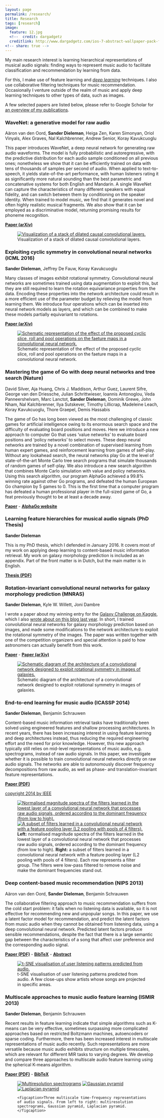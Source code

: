 ```yaml
---
layout: page
permalink: /research/
title: Research
tags: [research]
image:
  feature: 12.jpg
  <!--  credit: dargadgetz
  creditlink: http://www.dargadgetz.com/ios-7-abstract-wallpaper-pack-for-iphone-5-and-ipod-touch-retina/ -->
<!-- share: true -->
---
```


My main research interest is learning hierarchical representations of musical audio signals: finding ways to represent music audio to facilitate classification and recommendation by learning from data.

For this, I make use of feature learning and *[deep learning](http://en.wikipedia.org/wiki/Deep_learning)* techniques. I also use collaborative filtering techniques for music recommendation. Occasionally I venture outside of the realm of music and apply deep learning techniques to other types of data, such as images.

A few selected papers are listed below, please refer to Google Scholar for [an overview of my publications](http://scholar.google.be/citations?user=2ZU62T4AAAAJ).


### WaveNet: a generative model for raw audio

Aäron van den Oord, **Sander Dieleman**, Heiga Zen, Karen Simonyan, Oriol Vinyals, Alex Graves, Nal Kalchbrenner, Andrew Senior, Koray Kavukcuoglu

This paper introduces WaveNet, a deep neural network for generating raw audio waveforms. The model is fully probabilistic and autoregressive, with the predictive distribution for each audio sample conditioned on all previous ones; nonetheless we show that it can be efficiently trained on data with tens of thousands of samples per second of audio. When applied to text-to-speech, it yields state-of-the-art performance, with human listeners rating it as significantly more natural sounding than the best parametric and concatenative systems for both English and Mandarin. A single WaveNet can capture the characteristics of many different speakers with equal fidelity, and can switch between them by conditioning on the speaker identity. When trained to model music, we find that it generates novel and often highly realistic musical fragments. We also show that it can be employed as a discriminative model, returning promising results for phoneme recognition.

[**Paper (arXiv)**](http://arxiv.org/abs/1609.03499)

<figure>
    <a href="/images/wavenet.png"><img src="/images/wavenet.png" alt="Visualization of a stack of dilated causal convolutional layers."></a>
    <figcaption>Visualization of a stack of dilated causal convolutional layers.</figcaption>
</figure>


### Exploiting cyclic symmetry in convolutional neural networks (ICML 2016)

**Sander Dieleman**, Jeffrey De Fauw, Koray Kavukcuoglu

Many classes of images exhibit rotational symmetry. Convolutional neural networks are sometimes trained using data augmentation to exploit this, but they are still required to learn the rotation equivariance properties from the data. Encoding these properties into the network architecture could result in a more efficient use of the parameter budget by relieving the model from learning them. We introduce four operations which can be inserted into neural network models as layers, and which can be combined to make these models partially equivariant to rotations.

[**Paper (arXiv)**](http://arxiv.org/abs/1602.02660)

<figure>
    <a href="/images/cyclic_diagram.png"><img src="/images/cyclic_diagram.png" alt="Schematic representation of the effect of the proposed cyclic slice, roll and pool operations on the faeture maps in a convolutional neural network."></a>
    <figcaption>Schematic representation of the effect of the proposed cyclic slice, roll and pool operations on the faeture maps in a convolutional neural network.</figcaption>
</figure>


### Mastering the game of Go with deep neural networks and tree search (Nature)

David Silver, Aja Huang, Chris J. Maddison, Arthur Guez, Laurent Sifre, George van den Driessche, Julian Schrittwieser, Ioannis Antonoglou, Veda Panneershelvam, Marc Lanctot, **Sander Dieleman**, Dominik Grewe, John Nham, Nal Kalchbrenner, Ilya Sutskever, Timothy Lillicrap, Madeleine Leach, Koray Kavukcuoglu, Thore Graepel, Demis Hassabis

The game of Go has long been viewed as the most challenging of classic games for artificial intelligence owing to its enormous search space and the difficulty of evaluating board positions and moves. Here we introduce a new approach to computer Go that uses ‘value networks’ to evaluate board positions and ‘policy networks’ to select moves. These deep neural networks are trained by a novel combination of supervised learning from human expert games, and reinforcement learning from games of self-play. Without any lookahead search, the neural networks play Go at the level of state-of-the-art Monte Carlo tree search programs that simulate thousands of random games of self-play. We also introduce a new search algorithm that combines Monte Carlo simulation with value and policy networks. Using this search algorithm, our program AlphaGo achieved a 99.8% winning rate against other Go programs, and defeated the human European Go champion by 5 games to 0. This is the first time that a computer program has defeated a human professional player in the full-sized game of Go, a feat previously thought to be at least a decade away.

[**Paper**](http://www.nature.com/nature/journal/v529/n7587/full/nature16961.html) - [**AlphaGo website**](http://deepmind.com/alpha-go.html)

### Learning feature hierarchies for musical audio signals (PhD Thesis)

**Sander Dieleman**

This is my PhD thesis, which I defended in January 2016. It covers most of my work on applying deep learning to content-based music information retrieval. My work on galaxy morphology prediction is included as an appendix. Part of the front matter is in Dutch, but the main matter is in English.

[**Thesis (PDF)**](https://www.dropbox.com/s/22bqmco45179t7z/thesis-FINAL.pdf)



### Rotation-invariant convolutional neural networks for galaxy morphology prediction (MNRAS)

**Sander Dieleman**, Kyle W. Willett, Joni Dambre

I wrote a paper about my winning entry for the [Galaxy Challenge on Kaggle](http://www.kaggle.com/c/galaxy-zoo-the-galaxy-challenge), which I also [wrote about on this blog last year](http://benanne.github.io/2014/04/05/galaxy-zoo.html). In short, I trained convolutional neural networks for galaxy morphology prediction based on images, and made some modifications to the network architecture to exploit the rotational symmetry of the images. The paper was written together with one of the competition organizers and special attention is paid to how astronomers can actually benefit from this work.

[**Paper**](http://mnras.oxfordjournals.org/content/450/2/1441) - [**Paper (arXiv)**](http://arxiv.org/abs/1503.07077)

<figure>
    <a href="/images/architecture.png"><img src="/images/architecture.png" alt="Schematic diagram of the architecture of a convolutional network designed to exploit rotational symmetry in images of galaxies."></a>
    <figcaption>Schematic diagram of the architecture of a convolutional network designed to exploit rotational symmetry in images of galaxies.</figcaption>
</figure>



### End-to-end learning for music audio (ICASSP 2014)

**Sander Dieleman**, Benjamin Schrauwen

Content-based music information retrieval tasks have traditionally been solved using engineered features and shallow processing architectures. In recent years, there has been increasing interest in using feature learning and deep architectures instead, thus reducing the required engineering
effort and the need for prior knowledge. However, this new approach typically still relies on mid-level representations of music audio, e.g. spectrograms, instead of raw audio signals. In this paper, we investigate whether it is possible to train convolutional neural networks directly on raw audio signals. The networks are able to autonomously discover frequency decompositions from raw audio, as well as phase- and translation-invariant feature representations.

[**Paper (PDF)**](https://dl.dropboxusercontent.com/u/19706734/paper_pt.pdf)

[copyright 2014 by IEEE](/ieee_copyright/)

<figure class='half'>
    <a href="/images/sorted_features_cropped.png"><img src="/images/sorted_features_cropped.png" alt="Normalised magnitude spectra of the filters learned in the lowest layer of a convolutional neural network that processes raw audio signals, ordered according to the dominant frequency (from low to high)."></a>
    <a href="/images/some_invariance_filters_cropped.png"><img src="/images/some_invariance_filters_cropped.png" alt="A subset of filters learned in a convolutional neural network with a feature pooling layer (L2 pooling with pools of 4 filters)."></a>
    <figcaption><strong>Left:</strong> normalised magnitude spectra of the filters learned in the lowest layer of a convolutional neural network that processes raw audio signals, ordered according to the dominant frequency (from low to high). <strong>Right:</strong> a subset of filters learned in a convolutional neural network with a feature pooling layer (L2 pooling with pools of 4 filters). Each row represents a filter group. The filters were low-pass filtered to remove noise and make the dominant frequencies stand out.</figcaption>
</figure>



### Deep content-based music recommendation (NIPS 2013)

Aäron van den Oord, **Sander Dieleman**, Benjamin Schrauwen

The collaborative filtering approach to music recommendation suffers from the cold start problem: it fails when no listening data is available, so it is not effective for recommending new and unpopular songs. In this paper, we use a latent factor model for recommendation, and predict the latent factors from music audio when they cannot be obtained from listening data, using a deep convolutional neural network. Predicted latent factors produce sensible recommendations, despite the fact that there is a large semantic gap between the characteristics of a song that affect user preference and the corresponding audio signal.

[**Paper (PDF)**](http://papers.nips.cc/paper/5004-deep-content-based-music-recommendation.pdf) - [**BibTeX**](http://papers.nips.cc/paper/5004-deep-content-based-music-recommendation/bibtex) - [**Abstract**](http://papers.nips.cc/paper/5004-deep-content-based-music-recommendation)

<figure>
    <a href="/images/prentje_nips.png"><img src="/images/prentje_nips.png" alt="t-SNE visualisation of user listening patterns predicted from audio."></a>
    <figcaption>t-SNE visualisation of user listening patterns predicted from audio. A few close-ups show artists whose songs are projected in specific areas.</figcaption>
</figure>



### Multiscale approaches to music audio feature learning (ISMIR 2013)

**Sander Dieleman**, Benjamin Schrauwen

Recent results in feature learning indicate that simple algorithms such as K-means can be very effective, sometimes surpassing more complicated approaches based on restricted Boltzmann machines, autoencoders or sparse coding. Furthermore, there has been increased interest in multiscale representations of music audio recently. Such representations are more versatile because music audio exhibits structure on multiple timescales, which are relevant for different MIR tasks to varying degrees. We develop and compare three approaches to multiscale audio feature learning using the spherical K-means algorithm.

[**Paper (PDF)**](http://www.ppgia.pucpr.br/ismir2013/wp-content/uploads/2013/09/69_Paper.pdf) - [**BibTeX**](http://dc.ofai.at/browser?b=1250)

<figure class='third'>
    <a href="/images/multires_cropped.png"><img src="/images/multires_cropped.png" alt="Multiresolution spectrograms"></a>
    <a href="/images/pyramid_gaussian_cropped.png"><img src="/images/pyramid_gaussian_cropped.png" alt="Gaussian pyramid"></a>
    <a href="/images/pyramid_laplacian_cropped.png"><img src="/images/pyramid_laplacian_cropped.png" alt="Laplacian pyramid"></a>

    <figcaption>Three multiscale time-frequency representations of audio signals. From left to right: multiresolution spectrograms, Gaussian pyramid, Laplacian pyramid.</figcaption>
</figure>
